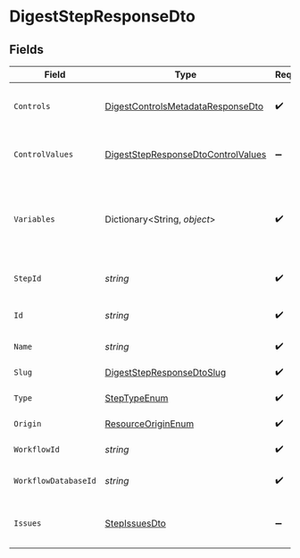 # DigestStepResponseDto


## Fields

| Field                                                                                               | Type                                                                                                | Required                                                                                            | Description                                                                                         |
| --------------------------------------------------------------------------------------------------- | --------------------------------------------------------------------------------------------------- | --------------------------------------------------------------------------------------------------- | --------------------------------------------------------------------------------------------------- |
| `Controls`                                                                                          | [DigestControlsMetadataResponseDto](../../Models/Components/DigestControlsMetadataResponseDto.md)   | :heavy_check_mark:                                                                                  | Controls metadata for the digest step                                                               |
| `ControlValues`                                                                                     | [DigestStepResponseDtoControlValues](../../Models/Components/DigestStepResponseDtoControlValues.md) | :heavy_minus_sign:                                                                                  | Control values for the digest step                                                                  |
| `Variables`                                                                                         | Dictionary<String, *object*>                                                                        | :heavy_check_mark:                                                                                  | JSON Schema for variables, follows the JSON Schema standard                                         |
| `StepId`                                                                                            | *string*                                                                                            | :heavy_check_mark:                                                                                  | Unique identifier of the step                                                                       |
| `Id`                                                                                                | *string*                                                                                            | :heavy_check_mark:                                                                                  | Database identifier of the step                                                                     |
| `Name`                                                                                              | *string*                                                                                            | :heavy_check_mark:                                                                                  | Name of the step                                                                                    |
| `Slug`                                                                                              | [DigestStepResponseDtoSlug](../../Models/Components/DigestStepResponseDtoSlug.md)                   | :heavy_check_mark:                                                                                  | Slug of the step                                                                                    |
| `Type`                                                                                              | [StepTypeEnum](../../Models/Components/StepTypeEnum.md)                                             | :heavy_check_mark:                                                                                  | Type of the step                                                                                    |
| `Origin`                                                                                            | [ResourceOriginEnum](../../Models/Components/ResourceOriginEnum.md)                                 | :heavy_check_mark:                                                                                  | Origin of the layout                                                                                |
| `WorkflowId`                                                                                        | *string*                                                                                            | :heavy_check_mark:                                                                                  | Workflow identifier                                                                                 |
| `WorkflowDatabaseId`                                                                                | *string*                                                                                            | :heavy_check_mark:                                                                                  | Workflow database identifier                                                                        |
| `Issues`                                                                                            | [StepIssuesDto](../../Models/Components/StepIssuesDto.md)                                           | :heavy_minus_sign:                                                                                  | Issues associated with the step                                                                     |